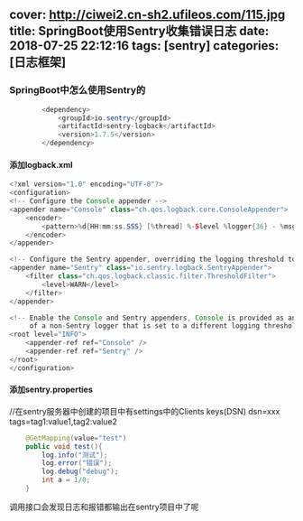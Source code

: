 cover: http://ciwei2.cn-sh2.ufileos.com/115.jpg
title: SpringBoot使用Sentry收集错误日志
date: 2018-07-25 22:12:16
tags: [sentry]
categories: [日志框架]
---
### SpringBoot中怎么使用Sentry的
<!--more-->
```java
		<dependency>
			<groupId>io.sentry</groupId>
			<artifactId>sentry-logback</artifactId>
			<version>1.7.5</version>
		</dependency>
```

#### 添加logback.xml
```java
<?xml version="1.0" encoding="UTF-8"?>
<configuration>
<!-- Configure the Console appender -->
<appender name="Console" class="ch.qos.logback.core.ConsoleAppender">
    <encoder>
        <pattern>%d{HH:mm:ss.SSS} [%thread] %-5level %logger{36} - %msg%n</pattern>
    </encoder>
</appender>

<!-- Configure the Sentry appender, overriding the logging threshold to the WARN level -->
<appender name="Sentry" class="io.sentry.logback.SentryAppender">
    <filter class="ch.qos.logback.classic.filter.ThresholdFilter">
        <level>WARN</level>
    </filter>
</appender>

<!-- Enable the Console and Sentry appenders, Console is provided as an example
     of a non-Sentry logger that is set to a different logging threshold -->
<root level="INFO">
    <appender-ref ref="Console" />
    <appender-ref ref="Sentry" />
</root>
</configuration>
```

#### 添加sentry.properties
//在sentry服务器中创建的项目中有settings中的Clients keys(DSN)
dsn=xxx
tags=tag1:value1,tag2:value2

```java
	@GetMapping(value="test")
	public void test(){
		log.info("测试");
		log.error("错误");
		log.debug("debug");
		int a = 1/0;
	}
```
调用接口会发现日志和报错都输出在sentry项目中了呢